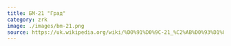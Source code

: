 ```yaml
---
title: БМ-21 "Град"
category: zrk
image: ./images/bm-21.png
source: https://uk.wikipedia.org/wiki/%D0%91%D0%9C-21_%C2%AB%D0%93%D1%80%D0%B0%D0%B4%C2%BB
---
```

